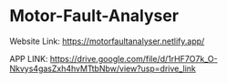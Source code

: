 # Motor-Fault-Analyser

Website Link:
https://motorfaultanalyser.netlify.app/

APP LINK:
https://drive.google.com/file/d/1rHF7O7k_O-Nkvys4gasZxh4hvMTtbNbw/view?usp=drive_link
